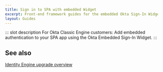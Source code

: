 ```yaml
---
title: Sign in to SPA with embedded Widget
excerpt: Front-end framework guides for the embedded Okta Sign-In Widget
layout: Guides
---
```


::: slot description
For Okta Classic Engine customers: Add embedded authentication to your SPA app using the Okta Embedded Sign-In Widget.
:::

<StackSnippet snippet="guide" />

## See also 

[Identity Engine upgrade overview](/docs/guides/oie-upgrade-overview/)